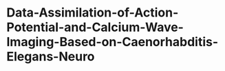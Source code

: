 # Data-Assimilation-of-Action-Potential-and-Calcium-Wave-Imaging-Based-on-Caenorhabditis-Elegans-Neuro